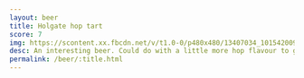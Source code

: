 ```yaml
---
layout: beer
title: Holgate hop tart
score: 7
img: https://scontent.xx.fbcdn.net/v/t1.0-0/p480x480/13407034_10154200938858745_1959407752907879656_n.jpg?oh=98b9b1546f4d66c3fbbe57e2b484448f&oe=58D2FA0C
desc: An interesting beer. Could do with a little more hop flavour to go with the sourness but refreshing as it is
permalink: /beer/:title.html
---
```

